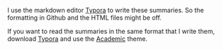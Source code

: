 I use the markdown editor [Typora](https://typora.io/) to write these summaries. So the formatting in Github and the HTML files might be off. 

If you want to read the summaries in the same format that I write them, download [Typora](https://typora.io/) and use the [Academic](https://theme.typora.io/theme/Academic/) theme.